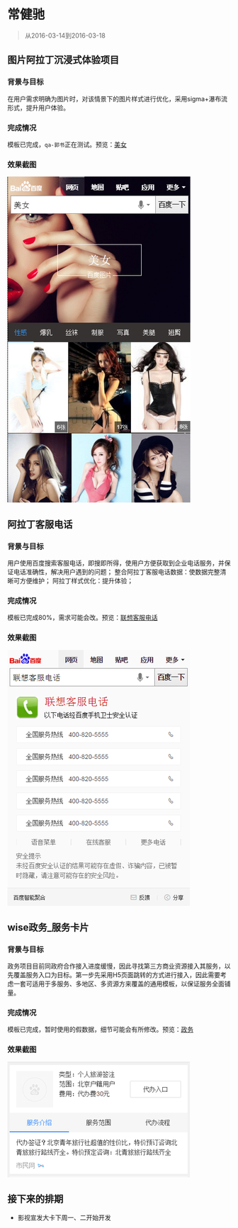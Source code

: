 # 常健驰

> 从2016-03-14到2016-03-18

## 图片阿拉丁沉浸式体验项目

### 背景与目标

在用户需求明确为图片时，对该情景下的图片样式进行优化，采用sigma+瀑布流形式，提升用户体验。

### 完成情况

模板已完成，`qa-郭书`正在测试。预览：[美女](https://wwwhttps.baidu.com/s?dev_workspace=platform&dev_tpl=image_waterfall&tn=iphone&sid=99999&dev_online=0&dev_module=aladdin-wise&dev_file=default.xml&dev_fileformat=xml&dev_pos=asResult&wd=%E7%BE%8E%E5%A5%B3&word=%E7%BE%8E%E5%A5%B3)

### 效果截图

![](img/v_changjianchi/pbl.png)

## 阿拉丁客服电话

### 背景与目标

用户使用百度搜索客服电话，即搜即所得，使用户方便获取到企业电话服务，并保证电话准确性，解决用户遇到的问题；
整合阿拉丁客服电话数据：使数据完整清晰可方便维护；
阿拉丁样式优化：提升体验；

### 完成情况

模板已完成80%，需求可能会改。预览：[联想客服电话](https://wwwhttps.baidu.com/s?dev_workspace=platform&dev_tpl=kefu&tn=iphone&sid=99999&dev_online=0&dev_module=aladdin-wise&dev_file=default.xml&dev_fileformat=xml&dev_pos=asResult&wd=%E8%81%94%E6%83%B3%E5%AE%A2%E6%9C%8D%E7%94%B5%E8%AF%9D&word=%E8%81%94%E6%83%B3%E5%AE%A2%E6%9C%8D%E7%94%B5%E8%AF%9D)

### 效果截图

![](img/v_changjianchi/kefu.png)

## wise政务_服务卡片

### 背景与目标

政务项目目前同政府合作接入进度缓慢，因此寻找第三方商业资源接入其服务，以先覆盖服务入口为目标。第一步先采用H5页面跳转的方式进行接入，因此需要考虑一套可适用于多服务、多地区、多资源方来覆盖的通用模板，以保证服务全面铺量。

### 完成情况

模板已完成，暂时使用的假数据，细节可能会有所修改。预览：[政务](https://wwwhttps.baidu.com/s?dev_workspace=platform&dev_tpl=zhengwu_fuwu&tn=iphone&sid=99999&dev_online=0&dev_module=aladdin-wise&dev_file=default.xml&dev_fileformat=xml&dev_pos=asResult&wd=%E6%94%BF%E5%8A%A1&word=%E6%94%BF%E5%8A%A1)

### 效果截图

![](img/v_changjianchi/zw.png)

## 接下来的排期

* 影视宣发大卡下周一、二开始开发
